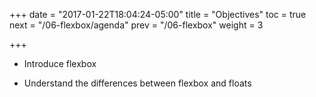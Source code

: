 +++
date = "2017-01-22T18:04:24-05:00"
title = "Objectives"
toc = true
next = "/06-flexbox/agenda"
prev = "/06-flexbox"
weight = 3

+++

- Introduce flexbox

- Understand the differences between flexbox and floats
